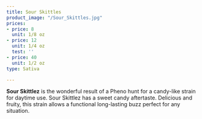 ```yaml
---
title: Sour Skittles
product_image: "/Sour_Skittles.jpg"
prices:
- price: 8
  unit: 1/8 oz
- price: 12
  unit: 1/4 oz
  test: ''
- price: 40
  unit: 1/2 oz
type: Sativa

---
```

**Sour Skittlez** is the wonderful result of a Pheno hunt for a candy-like strain for daytime use. Sour Skittlez has a sweet candy aftertaste. Delicious and fruity, this strain allows a functional long-lasting buzz perfect for any situation.